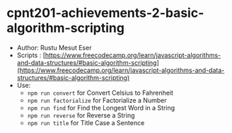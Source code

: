 # cpnt201-achievements-2-basic-algorithm-scripting
- Author: Rustu Mesut Eser
- Scripts : [https://www.freecodecamp.org/learn/javascript-algorithms-and-data-structures/#basic-algorithm-scripting](https://www.freecodecamp.org/learn/javascript-algorithms-and-data-structures/#basic-algorithm-scripting)
- Use:
    - `npm run convert` for Convert Celsius to Fahrenheit
    - `npm run factorialize` for Factorialize a Number
    - `npm run find` for Find the Longest Word in a String
    - `npm run reverse` for Reverse a String
    - `npm run title` for Title Case a Sentence